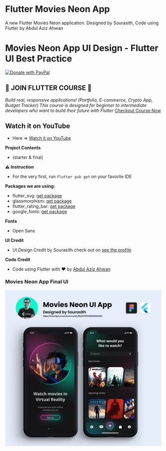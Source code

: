 # Flutter Movies Neon App

A new Flutter  Movies Neon application. Designed by Sourasith, Code using Flutter by Abdul Aziz Ahwan

# Movies Neon App UI Design - Flutter UI Best Practice

[![Donate with PayPal](https://raw.githubusercontent.com/aha999/DonateButtons/master/Paypal.png)](https://paypal.me/abdulazizahwan)

## 🔖 JOIN FLUTTER COURSE 🔖
_Build real, responsive applications! (Portfolio, E-commerce, Crypto App, Budget Tracker)
This course is designed for beginner to intermediate developers who want to build their future with Flutter_
[Checkout Course Now](https://gumroad.com/a/659170419/fqamxr)

## Watch it on YouTube

- Here => [Watch it on YouTube](https://youtu.be/OmIv8kcb0k4)

**Project Contents**

- (starter & final)

**⚠️ Instruction**

- For the very first, run `flutter pub get` on your favorite IDE

**Packages we are using:**

- flutter_svg: [get package](https://pub.dev/packages/flutter_svg)
- glassmorphism: [get package](https://pub.dev/packages/glassmorphism)
- flutter_rating_bar: [get package](https://pub.dev/packages/flutter_rating_bar)
- google_fonts: [get package](https://pub.dev/packages/google_fonts)


**Fonts**

- Open Sans

**UI Credit**

- UI Design Credit by Sourasith check out on [see the profile](https://www.figma.com/community/file/1076511483626225352)

**Code Credit**

- Code using Flutter with ❤️ by [Abdul Aziz Ahwan](https://youtube.com/abdulazizahwanID)

### Movies Neon App Final UI

[![Flutter Movies NeonApp UI Design](/img-ui.png)](https://www.figma.com/community/file/1076511483626225352)
